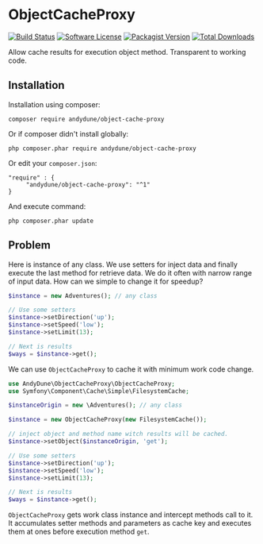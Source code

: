 # ObjectCacheProxy

[![Build Status](https://travis-ci.org/AndyDune/ObjectCacheProxy.svg?branch=master)](https://travis-ci.org/AndyDune/ObjectCacheProxy)
[![Software License](https://img.shields.io/badge/license-MIT-brightgreen.svg?style=flat-square)](LICENSE)
[![Packagist Version](https://img.shields.io/packagist/v/andydune/object-cache-proxy.svg?style=flat-square)](https://packagist.org/packages/andydune/object-cache-proxy)
[![Total Downloads](https://img.shields.io/packagist/dt/andydune/object-cache-proxy.svg?style=flat-square)](https://packagist.org/packages/andydune/object-cache-proxy)


Allow cache results for execution object method. Transparent to working code.

Installation
------------

Installation using composer:

```
composer require andydune/object-cache-proxy
```
Or if composer didn't install globally:
```
php composer.phar require andydune/object-cache-proxy
```
Or edit your `composer.json`:
```
"require" : {
     "andydune/object-cache-proxy": "^1"
}

```
And execute command:
```
php composer.phar update
```

Problem
------------

Here is instance of any class. We use setters for inject data and finally execute the last method for retrieve data.
We do it often with narrow range of input data. How can we simple to change it for speedup?

```php
$instance = new Adventures(); // any class

// Use some setters 
$instance->setDirection('up');
$instance->setSpeed('low');
$instance->setLimit(13);

// Next is results
$ways = $instance->get(); 
```

We can use `ObjectCacheProxy` to cache it with minimum work code change.   

```php
use AndyDune\ObjectCacheProxy\ObjectCacheProxy;
use Symfony\Component\Cache\Simple\FilesystemCache;

$instanceOrigin = new \Adventures(); // any class

$instance = new ObjectCacheProxy(new FilesystemCache());

// inject object and method name witch results will be cached. 
$instance->setObject($instanceOrigin, 'get');

// Use some setters 
$instance->setDirection('up');
$instance->setSpeed('low');
$instance->setLimit(13);

// Next is results
$ways = $instance->get(); 
```

`ObjectCacheProxy` gets work class instance and intercept methods call to it. 
It accumulates setter methods and parameters as cache key and executes them at ones before execution method `get`. 
   
